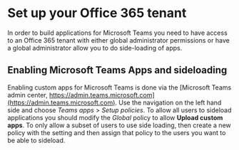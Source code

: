 # Set up your Office 365 tenant

In order to build applications for Microsoft Teams you need to have access to an Office 365 tenant with either global administrator permissions or have a global administrator allow you to do side-loading of apps.

## Enabling Microsoft Teams Apps and sideloading

Enabling custom apps for Microsoft Teams is done via the [Microsoft Teams admin center, https://admin.teams.microsoft.com](https://admin.teams.microsoft.com). Use the navigation on the left hand side and choose *Teams apps* > *Setup policies*. To allow all users to sideload applications you should modify the *Global* policy to allow **Upload custom apps**. To only allow a subset of users to use side loading, then create a new policy with the setting and then assign that policy to the users you want to be able to sideload.

